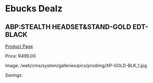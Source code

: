 
# Ebucks Dealz
## ABP:STEALTH HEADSET&STAND-GOLD EDT-BLACK
[Product Page](https://www.ebucks.com/web/shop/productSelected.do?prodId=1049694050&catId=714971432)

Price: R499.00

Image: /web/cms/system/galleries/pics/prodimg/XP-GOLD-BLK_1.jpg

Savings: 


	